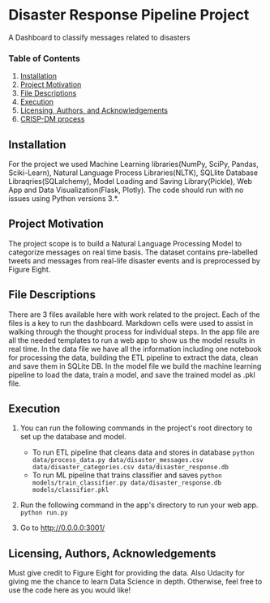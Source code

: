 # Disaster Response Pipeline Project
A Dashboard to classify messages related to disasters

### Table of Contents

 1. [Installation](#installation)
 2. [Project Motivation](#motivation)
 3. [File Descriptions](#files)
 4. [Execution](#execution)
 5. [Licensing, Authors, and Acknowledgements](#licensing)
 6. [CRISP-DM process](#CRISP-DM)

## Installation <a name="installation"></a>

For the project we used Machine Learning libraries(NumPy, SciPy, Pandas, Sciki-Learn), Natural Language Process Libraries(NLTK), SQLlite Database Libraqries(SQLalchemy), Model Loading and Saving Library(Pickle), Web App and Data Visualization(Flask, Plotly).  The code should run with no issues using   Python versions 3.*.

## Project Motivation<a name="motivation"></a>

The project scope is to build a Natural Language Processing Model to categorize messages on real time basis. The dataset contains pre-labelled tweets and messages from real-life disaster events and is preprocessed by Figure Eight.

## File Descriptions <a name="files"></a>

There are 3 files available here with work related to the project.  Each of the files is a key to run the dashboard.  Markdown cells were used to assist in walking through the thought process for individual steps.
In the app file are all the needed templates to run a web app to show us the model results in real time.
In the data file we have all the information including one notebook for processing the data, building the ETL pipeline to extract the data, clean and save them in SQLite DB.
In the model file we build the machine learning pipeline to load the data, train a model, and save the trained model as .pkl file.   

## Execution<a name="execution"></a>

1. You can run the following commands in the project's root directory to set up the database and model.

    - To run ETL pipeline that cleans data and stores in database
        `python data/process_data.py data/disaster_messages.csv data/disaster_categories.csv data/disaster_response.db`
    - To run ML pipeline that trains classifier and saves
        `python models/train_classifier.py data/disaster_response.db models/classifier.pkl`

2. Run the following command in the app's directory to run your web app.
    `python run.py`

3. Go to http://0.0.0.0:3001/

## Licensing, Authors, Acknowledgements<a name="licensing"></a>

Must give credit to Figure Eight for providing the data. Also Udacity for giving me the chance to learn Data Science in depth. Otherwise, feel free to use the code here as you would like! 
